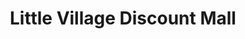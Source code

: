 ---
title: "Little Village Discount Mall"
url: /chicago/little-village-discount-mall/
shop: Einkaufszentrum
---